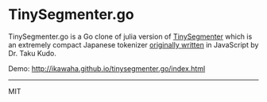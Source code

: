 TinySegmenter.go
===

TinySegmenter.go is a Go clone of julia version of [TinySegmenter](https://github.com/chezou/TinySegmenter.jl) which is an extremely compact Japanese tokenizer [originally written](http://chasen.org/~taku/software/TinySegmenter/) in JavaScript by Dr. Taku Kudo.

Demo: http://ikawaha.github.io/tinysegmenter.go/index.html

---
MIT